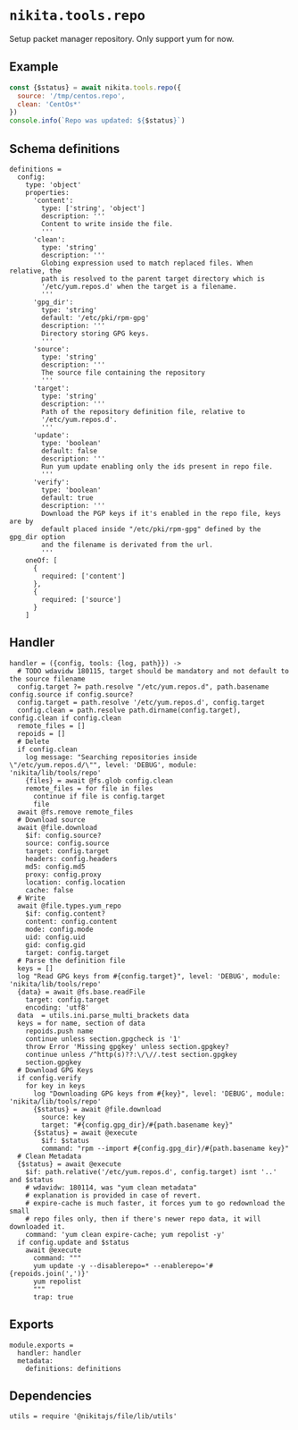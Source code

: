 
# `nikita.tools.repo`

Setup packet manager repository. Only support yum for now.

## Example

```js
const {$status} = await nikita.tools.repo({
  source: '/tmp/centos.repo',
  clean: 'CentOs*'
})
console.info(`Repo was updated: ${$status}`)
```

## Schema definitions

    definitions =
      config:
        type: 'object'
        properties:
          'content':
            type: ['string', 'object']
            description: '''
            Content to write inside the file.
            '''
          'clean':
            type: 'string'
            description: '''
            Globing expression used to match replaced files. When relative, the
            path is resolved to the parent target directory which is
            '/etc/yum.repos.d' when the target is a filename.
            '''
          'gpg_dir':
            type: 'string'
            default: '/etc/pki/rpm-gpg'
            description: '''
            Directory storing GPG keys.
            '''
          'source':
            type: 'string'
            description: '''
            The source file containing the repository
            '''
          'target':
            type: 'string'
            description: '''
            Path of the repository definition file, relative to
            '/etc/yum.repos.d'.
            '''
          'update':
            type: 'boolean'
            default: false
            description: '''
            Run yum update enabling only the ids present in repo file.
            '''
          'verify':
            type: 'boolean'
            default: true
            description: '''
            Download the PGP keys if it's enabled in the repo file, keys are by
            default placed inside "/etc/pki/rpm-gpg" defined by the gpg_dir option
            and the filename is derivated from the url.
            '''
        oneOf: [
          {
            required: ['content']
          },
          {
            required: ['source']
          }
        ]

## Handler

    handler = ({config, tools: {log, path}}) ->
      # TODO wdavidw 180115, target should be mandatory and not default to the source filename
      config.target ?= path.resolve "/etc/yum.repos.d", path.basename config.source if config.source?
      config.target = path.resolve '/etc/yum.repos.d', config.target
      config.clean = path.resolve path.dirname(config.target), config.clean if config.clean
      remote_files = []
      repoids = []
      # Delete
      if config.clean
        log message: "Searching repositories inside \"/etc/yum.repos.d/\"", level: 'DEBUG', module: 'nikita/lib/tools/repo'
        {files} = await @fs.glob config.clean
        remote_files = for file in files
          continue if file is config.target
          file
      await @fs.remove remote_files
      # Download source
      await @file.download
        $if: config.source?
        source: config.source
        target: config.target
        headers: config.headers
        md5: config.md5
        proxy: config.proxy
        location: config.location
        cache: false
      # Write
      await @file.types.yum_repo
        $if: config.content?
        content: config.content
        mode: config.mode
        uid: config.uid
        gid: config.gid
        target: config.target
      # Parse the definition file
      keys = []
      log "Read GPG keys from #{config.target}", level: 'DEBUG', module: 'nikita/lib/tools/repo'
      {data} = await @fs.base.readFile
        target: config.target
        encoding: 'utf8'
      data  = utils.ini.parse_multi_brackets data
      keys = for name, section of data
        repoids.push name
        continue unless section.gpgcheck is '1'
        throw Error 'Missing gpgkey' unless section.gpgkey?
        continue unless /^http(s)??:\/\//.test section.gpgkey
        section.gpgkey
      # Download GPG Keys
      if config.verify
        for key in keys
          log "Downloading GPG keys from #{key}", level: 'DEBUG', module: 'nikita/lib/tools/repo'
          {$status} = await @file.download
            source: key
            target: "#{config.gpg_dir}/#{path.basename key}"
          {$status} = await @execute
            $if: $status
            command: "rpm --import #{config.gpg_dir}/#{path.basename key}"
      # Clean Metadata
      {$status} = await @execute
        $if: path.relative('/etc/yum.repos.d', config.target) isnt '..' and $status
        # wdavidw: 180114, was "yum clean metadata"
        # explanation is provided in case of revert.
        # expire-cache is much faster, it forces yum to go redownload the small
        # repo files only, then if there's newer repo data, it will downloaded it.
        command: 'yum clean expire-cache; yum repolist -y'
      if config.update and $status
        await @execute
          command: """
          yum update -y --disablerepo=* --enablerepo='#{repoids.join(',')}'
          yum repolist
          """
          trap: true

## Exports

    module.exports =
      handler: handler
      metadata:
        definitions: definitions

## Dependencies

    utils = require '@nikitajs/file/lib/utils'
